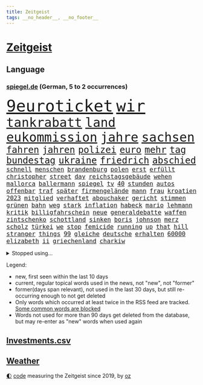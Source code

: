 ```yaml
---
title: Zeitgeist
tags: __no_header__, __no_footer__
---
```


# [Zeitgeist](https://oliz.io/zeitgeist/)

## Language

<h3><a href="https://www.spiegel.de" target="_blank">spiegel.de</a> (German, 5 to 2 occurrences)</h3>
<p style="font-family:monospace">
<span style="font-size:32pt"><a href="news_links.html#9euroticket" class="current">9euroticket</a></span>
<span style="font-size:32pt"><a href="news_links.html#wir" class="current">wir</a></span>
<br>
<span style="font-size:25pt"><a href="news_links.html#tankrabatt" class="current">tankrabatt</a></span>
<span style="font-size:25pt"><a href="news_links.html#land" class="current">land</a></span>
<span style="font-size:25pt"><a href="news_links.html#eukommission" class="current">eukommission</a></span>
<span style="font-size:25pt"><a href="news_links.html#jahre" class="current">jahre</a></span>
<span style="font-size:25pt"><a href="news_links.html#sachsen" class="current">sachsen</a></span>
<br>
<span style="font-size:18pt"><a href="news_links.html#fahren" class="current">fahren</a></span>
<span style="font-size:18pt"><a href="news_links.html#jahren" class="current">jahren</a></span>
<span style="font-size:18pt"><a href="news_links.html#polizei" class="current">polizei</a></span>
<span style="font-size:18pt"><a href="news_links.html#euro" class="current">euro</a></span>
<span style="font-size:18pt"><a href="news_links.html#mehr" class="current">mehr</a></span>
<span style="font-size:18pt"><a href="news_links.html#tag" class="current">tag</a></span>
<span style="font-size:18pt"><a href="news_links.html#bundestag" class="current">bundestag</a></span>
<span style="font-size:18pt"><a href="news_links.html#ukraine" class="current">ukraine</a></span>
<span style="font-size:18pt"><a href="news_links.html#friedrich" class="current">friedrich</a></span>
<span style="font-size:18pt"><a href="news_links.html#abschied" class="current">abschied</a></span>
<br>
<span style="font-size:12pt"><a href="news_links.html#schnell" class="current">schnell</a></span>
<span style="font-size:12pt"><a href="news_links.html#menschen" class="current">menschen</a></span>
<span style="font-size:12pt"><a href="news_links.html#brandenburg" class="current">brandenburg</a></span>
<span style="font-size:12pt"><a href="news_links.html#polen" class="current">polen</a></span>
<span style="font-size:12pt"><a href="news_links.html#erst" class="current">erst</a></span>
<span style="font-size:12pt"><a href="news_links.html#erfüllt" class="current">erfüllt</a></span>
<span style="font-size:12pt"><a href="news_links.html#christopher" class="current">christopher</a></span>
<span style="font-size:12pt"><a href="news_links.html#street" class="current">street</a></span>
<span style="font-size:12pt"><a href="news_links.html#day" class="current">day</a></span>
<span style="font-size:12pt"><a href="news_links.html#reichstagsgebäude" class="new">reichstagsgebäude</a></span>
<span style="font-size:12pt"><a href="news_links.html#wehen" class="new">wehen</a></span>
<span style="font-size:12pt"><a href="news_links.html#mallorca" class="current">mallorca</a></span>
<span style="font-size:12pt"><a href="news_links.html#ballermann" class="new">ballermann</a></span>
<span style="font-size:12pt"><a href="news_links.html#spiegel" class="current">spiegel</a></span>
<span style="font-size:12pt"><a href="news_links.html#tv" class="current">tv</a></span>
<span style="font-size:12pt"><a href="news_links.html#40" class="current">40</a></span>
<span style="font-size:12pt"><a href="news_links.html#stunden" class="current">stunden</a></span>
<span style="font-size:12pt"><a href="news_links.html#autos" class="current">autos</a></span>
<span style="font-size:12pt"><a href="news_links.html#offenbar" class="current">offenbar</a></span>
<span style="font-size:12pt"><a href="news_links.html#traf" class="current">traf</a></span>
<span style="font-size:12pt"><a href="news_links.html#später" class="current">später</a></span>
<span style="font-size:12pt"><a href="news_links.html#firmengelände" class="new">firmengelände</a></span>
<span style="font-size:12pt"><a href="news_links.html#mann" class="current">mann</a></span>
<span style="font-size:12pt"><a href="news_links.html#frau" class="current">frau</a></span>
<span style="font-size:12pt"><a href="news_links.html#kroatien" class="current">kroatien</a></span>
<span style="font-size:12pt"><a href="news_links.html#2023" class="current">2023</a></span>
<span style="font-size:12pt"><a href="news_links.html#mitglied" class="current">mitglied</a></span>
<span style="font-size:12pt"><a href="news_links.html#verhaftet" class="current">verhaftet</a></span>
<span style="font-size:12pt"><a href="news_links.html#abouchaker" class="new">abouchaker</a></span>
<span style="font-size:12pt"><a href="news_links.html#gericht" class="current">gericht</a></span>
<span style="font-size:12pt"><a href="news_links.html#stimmen" class="current">stimmen</a></span>
<span style="font-size:12pt"><a href="news_links.html#grünen" class="current">grünen</a></span>
<span style="font-size:12pt"><a href="news_links.html#bahn" class="current">bahn</a></span>
<span style="font-size:12pt"><a href="news_links.html#weg" class="current">weg</a></span>
<span style="font-size:12pt"><a href="news_links.html#stark" class="current">stark</a></span>
<span style="font-size:12pt"><a href="news_links.html#inflation" class="current">inflation</a></span>
<span style="font-size:12pt"><a href="news_links.html#habeck" class="current">habeck</a></span>
<span style="font-size:12pt"><a href="news_links.html#mario" class="current">mario</a></span>
<span style="font-size:12pt"><a href="news_links.html#lehmann" class="new">lehmann</a></span>
<span style="font-size:12pt"><a href="news_links.html#kritik" class="current">kritik</a></span>
<span style="font-size:12pt"><a href="news_links.html#billigfahrschein" class="current">billigfahrschein</a></span>
<span style="font-size:12pt"><a href="news_links.html#neue" class="current">neue</a></span>
<span style="font-size:12pt"><a href="news_links.html#generaldebatte" class="current">generaldebatte</a></span>
<span style="font-size:12pt"><a href="news_links.html#waffen" class="current">waffen</a></span>
<span style="font-size:12pt"><a href="news_links.html#zintschenko" class="new">zintschenko</a></span>
<span style="font-size:12pt"><a href="news_links.html#schottland" class="current">schottland</a></span>
<span style="font-size:12pt"><a href="news_links.html#sinken" class="current">sinken</a></span>
<span style="font-size:12pt"><a href="news_links.html#boris" class="current">boris</a></span>
<span style="font-size:12pt"><a href="news_links.html#johnson" class="current">johnson</a></span>
<span style="font-size:12pt"><a href="news_links.html#merz" class="current">merz</a></span>
<span style="font-size:12pt"><a href="news_links.html#scholz" class="current">scholz</a></span>
<span style="font-size:12pt"><a href="news_links.html#türkei" class="current">türkei</a></span>
<span style="font-size:12pt"><a href="news_links.html#we" class="current">we</a></span>
<span style="font-size:12pt"><a href="news_links.html#stop" class="current">stop</a></span>
<span style="font-size:12pt"><a href="news_links.html#femicide" class="new">femicide</a></span>
<span style="font-size:12pt"><a href="news_links.html#running" class="new">running</a></span>
<span style="font-size:12pt"><a href="news_links.html#up" class="new">up</a></span>
<span style="font-size:12pt"><a href="news_links.html#that" class="new">that</a></span>
<span style="font-size:12pt"><a href="news_links.html#hill" class="new">hill</a></span>
<span style="font-size:12pt"><a href="news_links.html#stranger" class="new">stranger</a></span>
<span style="font-size:12pt"><a href="news_links.html#things" class="new">things</a></span>
<span style="font-size:12pt"><a href="news_links.html#99" class="current">99</a></span>
<span style="font-size:12pt"><a href="news_links.html#gleiche" class="new">gleiche</a></span>
<span style="font-size:12pt"><a href="news_links.html#deutsche" class="current">deutsche</a></span>
<span style="font-size:12pt"><a href="news_links.html#erhalten" class="current">erhalten</a></span>
<span style="font-size:12pt"><a href="news_links.html#60000" class="current">60000</a></span>
<span style="font-size:12pt"><a href="news_links.html#elizabeth" class="current">elizabeth</a></span>
<span style="font-size:12pt"><a href="news_links.html#ii" class="current">ii</a></span>
<span style="font-size:12pt"><a href="news_links.html#griechenland" class="current">griechenland</a></span>
<span style="font-size:12pt"><a href="news_links.html#charkiw" class="current">charkiw</a></span>
</p>
<details>
<summary>Stopped using...</summary>
<p class="former" style="font-size:12pt">
coronaregeln(588) gefordert(588) müssten(588) armenien(587) entwicklungen(587) kauft(587) manchen(587) arsenal(586) geboren(586) konfrontiert(586) paare(586) persönliche(586) ruhe(586) verlief(586) bernd(585) echte(585) frank(585) jahrzehnten(585) leisten(585) ernst(584) fortschritt(584) geboten(584) gegenseitig(584) konzernchef(584) sicherheitskräfte(584) szene(584) terroristen(584) tests(584) treffer(584) usgericht(584) 150(583) bisschen(583) diskutieren(583) erfahrung(583) erscheinen(583) fahrt(583) gutachten(583) hinaus(583) ikone(583) infizierte(583) juventus(583) stefan(583) unruhen(583) vollständig(583) ausflug(582) betriebe(582) bundestags(582) coronatest(582) dinge(582) erzielt(582) gerechtigkeit(582) regisseur(582) schwangerschaft(582) tweet(582) elfmeter(581) humanitäre(581) internationaler(581) klaus(581) maximal(581) plaßmann(581) stuttmann(581) worauf(581) ziemlich(581) 7(580) beschimpft(580) cristiano(580) fdpchef(580) hunde(580) illegalen(580) kollaps(580) rechtsextremisten(580) ronaldo(580) tödliche(580) wirkt(580) wohnen(580) 2015(579) bildung(579) laschet(579) metropole(579) opfern(579) tagelang(579) weisen(579) a2(578) anschließend(578) antarktis(578) arbeitsplatz(578) endgültig(578) esken(578) gelegenheit(578) genutzt(578) getan(578) saskia(578) verteidigung(578) 43(577) beispielen(577) beweisen(577) dachte(577) debatten(577) gemeinsamen(577) kolumnist(577) kraftvoll(577) literatur(577) pflege(577) rekordhoch(577) rente(577) schnee(577) ungarns(577) abenteuer(576) beleidigt(576) dementiert(576) fließt(576) geklärt(576) hände(576) jüngsten(576) klein(576) kontrolliert(576) restaurants(576) tötet(576) beachten(575) gastgeber(575) hunderten(575) leitet(575) sächsischen(575) verriet(575) verspielt(575) ausschuss(574) befand(574) einziehen(574) kapitol(574) nürnberg(574) rand(574) schriftstellerin(574) superstar(574) ärgert(574) fakten(573) falschen(573) flüchtlingen(573) meinungsfreiheit(573) riesige(573) staats(573) verstärken(573) weltwirtschaft(573) autoindustrie(572) feuerwehrleute(572) kretschmer(572) lieben(572) trauen(572) verdächtigt(572) 45(571) autobahn(571) fortgesetzt(571) privat(571) sender(571) ermordeten(570) forschung(570) patient(570) schuss(570) bestätigen(569) regiert(569) drastische(568) polnische(568) vaters(568) verbindet(568) zimmer(568) coronapolitik(567) erkrankung(567) geschäftsführer(567) nase(567) verwandelt(567) 4(566) clemens(566) dämpfer(566) entsetzen(566) gesamten(566) küstenwache(566) signalisiert(566) hielten(565) indonesien(565) umweltschutz(565) bewegen(564) dominanz(564) kommunistische(564) le(564) auktion(563) deals(563) landete(563) pkw(563) älteren(563) spitzenreiter(562) analysiert(561) antonio(561) bestmarke(561) fan(561) laufenden(561) ministerium(561) fürth(560) probe(560) strenge(559) visier(559) zogen(559) erschießt(557) umfragewerte(557) warm(557) ausrüstung(556) pushbacks(556) legende(555) pleite(555) sachsens(555) vorteile(555) fußballwm(554) kassierte(554) niederländischen(554) schlugen(554) schrecken(553) generalbundesanwalt(552) heutigen(552) sichert(552) automatisch(551) football(551) verfassungsgericht(551) erfährt(550) favorit(550) halbe(550) wusste(550) gelandet(549) zeigten(548) atomkraft(547) rang(547) zuspruch(547) festhalten(545) gesetzliche(545) ungeklärt(545) einblick(544) katharina(543) provoziert(543) munition(542) teilt(542) geblieben(541) dorf(540) palmer(538) herausforderung(537) senioren(537) athletinnen(536) entbrannt(534) flug(534) pentagon(533) sprit(532) tanzen(531) weitreichende(531) spacex(527) daheim(524) suv(524) coronafolgen(523) vereins(522) größe(521) tolle(521) wmtitel(521) cdu/csu(517) aggressiv(516) ausgemacht(516) blinken(516) behindert(511) 15jährige(505) naomi(501) 150000(498) spritze(491) motivation(490) irgendwie(488) fotografiert(472) klettert(471) diagnose(468) nationalpark(457) ausstellung(455) neonazis(455) entzogen(449) autobahnen(444) benannt(442) günstig(442) skandale(442) neuanfang(438) happy(421) unterschiedliche(403) zypern(399) übrig(393) satellitenbilder(390) nötigen(378) afghanischen(372) japanischen(367) stolpert(367) 25jährige(353) ungeimpfte(352) tendenzen(350) sächsische(347) unglaublich(344) chipmangel(333) lokal(333) träumt(331) fotografen(328) staatspräsidenten(326) vorerkrankungen(324) delta(322) arme(321) füllen(317) hollywoodstar(317) jahrelange(317) parteispitze(317) sichere(316) straftat(314) dänen(313) white(313) spiegelpodcast(312) 2005(310) spitzenpolitiker(309) mächtigen(304) chaotischen(303) verurteilung(303) heiraten(302) wunderkind(299) venedig(297) ermordung(294) sorgten(294) gewürdigt(293) konzentriert(292) rohstoff(289) bezieht(287) ostseepipeline(286) zögert(286) vertretung(285) winde(285) zerstörten(285) topmanager(282) nrwministerpräsident(281) 120(279) gestern(277) nicole(277) staatskonzern(273) musks(270) norwegischen(270) 400000(268) bundesbehörde(268) drauf(267) chappatte(266) sprint(266) beobachter(262) z(260) drehte(259) flüchtlingskrise(259) gewohnt(259) hessens(259) scholz'(259) tabellenführer(259) king(258) ankommen(257) staatsbesuch(252) händen(251) tabellenführung(251) ernüchternd(250) zwölfjähriger(250) 115(245) verstärkung(245) agiert(244) ausreisen(244) böse(243) instanz(243) gysi(242) operationen(242) pfizer(242) fehlender(240) gerichtsurteil(240) zuwachs(240) heilen(239) gleichen(238) gesetzesänderung(237) telefoniert(237) autoritäre(236) arten(235) messe(234) nackt(234) trage(234) zwecke(234) bundestagsdebatte(233) bali(232) überraschte(230) antwortete(229) coronaprotest(229) demut(227) mehrwertsteuer(226) empfing(225) auszubildende(224) ham(222) konflikts(222) wesen(220) gestiegenen(219) lithium(219) franz(218) gefeuert(218) krankenkassen(217) xavier(216) kleinsten(215) vermitteln(215) alarmieren(214) maskenverweigerer(213) mützenich(213) 78(209) organisieren(209) grundlegende(208) kongo(208) verheerendes(207) eingedrungen(206) bedrängt(205) bernhard(205) dan(205) herunter(205) menschheit(205) parlamentarier(204) coronalage(202) eingefroren(202) wirksam(201) spielzeug(199) größtem(198) aufpassen(197) 41(194) booster(194) portal(191) verbraucherpreise(191) verlobt(191) zeitplan(190) masked(189) preisverleihung(189) immobilienbesitzer(188) meldungen(188) kritikern(187) baldwin(186) menschenrechtsorganisation(186) tödlichem(186) bekannteste(185) geschaut(184) summen(183) verwehrt(183) zeichner(182) hotspur(181) perfekt(181) ablehnung(180) feuerte(179) kürzer(179) ungestört(179) eegumlage(178) frisst(178) amanda(177) schier(177) verschwörungstheorien(177) boykottieren(176) michel(176) phasen(175) ausschließen(174) wirtschaftsmetropole(174) teslaaktien(173) bescheid(172) rudolf(172) atlanta(171) karneval(171) lebenslang(171) lärm(171) versicherung(171) extremer(170) tories(170) strompreise(169) einladung(168) hetze(168) mail(168) welten(168) dutzenden(167) oskar(167) otto(167) rekordzahl(167) vorkehrungen(167) guterres(166) promis(166) robben(166) unogeneralsekretär(166) heran(162) künstlers(162) sohnes(162) unendliche(162) verschiedener(162) versicherten(162) brandbrief(161) erklärungsnot(161) verwüstung(161) dinosaurier(160) ausliefern(159) emotional(159) explodieren(159) peng(159) shuai(159) geteilt(158) mischt(158) sagten(158) truppenbewegungen(157) verschollen(157) hoffe(155) lehrerinnen(155) schande(155) unterzeichnen(155) allgemeine(154) dürr(154) bugatti(153) moralisch(152) omikronvariante(152) familienministerin(151) rätselhafter(151) nordirak(150) demütigung(149) omikronausbruch(149) holland(148) mecklenburgvorpommerns(148) steuergeld(148) möchten(147) nina(147) einzelfall(146) rechtsradikalen(146) greuther(144) streaming(144) turniere(144) energieversorgung(143) alarmierend(142) besetzung(142) beten(142) gedenkt(142) fotostrecke(141) malen(141) patzer(141) ausführlich(140) beamter(140) getäuscht(140) erschwert(139) fördern(139) aktiver(138) inspiriert(138) beschränken(137) melbourne(137) persönlichkeit(137) schlaganfall(137) begleiter(136) geschlecht(136) sperma(136) filmtipps(134) handball(134) hochzeit(134) way(133) eroberung(132) getränke(132) viren(131) vorzubereiten(131) omikronwelle(130) einnehmen(128) neuwagen(128) unterschätzt(128) versteigerung(128) céline(127) härtesten(127) erwachsener(126) gehackt(126) luftangriffen(125) zahlreicher(125) bijan(124) djirsarai(124) dringende(124) preiserhöhung(124) verkünden(124) 2500(123) erinnerte(123) wiederherstellen(122) trinkt(121) hartes(120) mitgliedstaaten(120) osze(120) stefanie(120) krebs(119) coronabedingt(118) energiewirtschaft(118) geistig(118) trockenheit(118) verlegung(118) feuerwerkskörper(117) zählte(117) probiert(116) vorzeitigen(115) inszenierung(114) atomausstieg(113) entführung(113) expremier(113) verschwendung(113) aufgeklärt(112) kraftwerke(112) reichlich(112) republikanerin(112) großfeuer(111) rivalitäten(111) erftstadt(110) maaßen(110) ceo(109) eliten(109) insolvenzverfahren(109) gesünder(108) janeiro(108) rio(108) algerien(107) helgoland(107) monsanto(107) auszuschließen(105) ernennt(105) gejagt(105) überstehen(105) genaue(104) bekanntgegeben(103) sponsoring(103) parteiführung(102) beckenbauer(101) komplexe(101) murray(101) säugling(101) vertuscht(101) doll(100) erstem(100) eigentore(99) eingekesselt(98) fragten(98) geldquellen(98) militärhilfe(98) erschöpfung(96) hennigwellsow(96) rüstungskonzern(96) spazieren(96) ustruppen(96) neil(95) hamstern(94) nonne(94) verzeichnen(94) kanadier(93) schnellste(93) verwüstet(93) ablösefrei(92) eubehörde(92) wüten(92) etabliert(91) gewölbe(91) befristete(90) tönnies(90) campen(89) kongresswahlen(89) ohio(89) tappen(89) tessin(89) hörsaal(88) kündigungswelle(88) vierjähriger(88) wanderung(88) ölgemälde(88) alarmbereitschaft(87) behauptete(87) betreibt(87) klug(87) niedriger(87) streamingdienst(87) überlaufen(87) boykotts(86) börsenwert(86) gläubigen(86) ideal(86) küsten(86) lautstark(86) lästert(86) rekonstruktion(86) staatsanwälte(86) wmfinals(86) zombie(86) 92(85) bombardiert(85) end(85) geschwächt(85) schlägen(85) stammen(85) 98(84) cold(84) enttäuschten(84) kooperativ(84) niederländischer(84) ronnie(84) 1982(83) befristet(83) einholen(83) zusammenziehen(83) angstzuständen(82) fight(82) fremde(82) gönner(82) hilfsgütern(82) kandidierte(82) kindergarten(82) modernisierung(82) nizza(82) norwegischer(82) stärkung(82) weiwei(82) althaus(81) antisemitismusvorwürfe(81) bundeswehreinsatz(81) denselben(81) skispringerin(81) ständigem(81) versuchter(81) abgeschafft(80) kurt(80) motiven(80) torwart(80) air(79) außergewöhnlich(79) fantastisch(79) hacks(79) juristischer(79) spdgesundheitsminister(79) vereinigung(79) vergaben(79) ökostrom(79) instagramposts(78) kamila(78) mau(78) vorkommen(78) bologna(77) brustkrebs(77) geschäftspartner(77) königsfamilie(77) paula(77) populärer(77) spdpromis(77) stromkosten(77) beraterin(76) daxkonzerns(76) eukommissionspräsidentin(76) feuerwehreinsatz(76) rückrunde(76) tencent(76) therapie(76) coachellafestival(75) kelly(75) luftraum(75) stützt(75) verspätet(75) weigerung(75) arbeitslos(74) menschliches(74) patzte(74) teilrückzug(74) wachsenden(74) walijewa(74) zäh(74) fortsetzen(73) schwache(73) vergrößert(73) brüste(72) fürths(72) luxusautos(72) manipulierter(72) missbrauchsprozess(72) abbau(71) bevorsteht(71) hinterbliebenen(71) süddeutschen(71) terror(71) werbeverbot(71) arglistiger(70) boom(70) glimpflich(70) göttin(70) nintendo(70) odessa(70) statue(70) valentin(70) wii(70) 237(69) amtlich(69) ausfüllen(69) seltsamen(69) unmittelbar(69) vorgehens(69) befruchtung(68) bundesligaspiel(68) coronaviren(68) paraden(68) stücke(68) amtierende(67) ankläger(67) reindl(67) ruiniert(67) chemikalien(66) dieter(66) energieträgern(66) gasimporte(66) gegenden(66) stoff(66) talkshow(66) überweisen(66) abrüstung(65) aufzeichnungen(65) geheimdienstchef(65) gehoben(65) hingewiesen(65) itsicherheitsfirma(65) jüngstes(65) kletterten(65) konkretisiert(65) mobilität(65) umsatzeinbruch(65) ulla(64) unfair(64) auswüchse(63) bedrohe(63) erdöl(63) krönt(63) masse(63) russisch(63) ausweitung(62) kunstprojekt(62) schwenkt(62) sämtlicher(62) ungereimtheiten(62) bahnt(61) ernährung(61) expansion(61) schwindel(61) ampelfraktionen(60) ausbremsen(60) kontrahentin(60) mobilmachung(60) ukrainedebatte(60) umbenannt(60) drosseln(59) kasse(59) kriegstag(59) materie(59) punktet(59) speicher(59) teuerungsrate(59) 64(58) panzern(58) raketeneinschläge(58) vorgeschlagen(58) zugzwang(58) blau(56) clanmitglied(56) hauses(56) scheiterns(56) zivilbevölkerung(56) ehepaars(55) microsoft(55) bronzezeit(54) geringere(54) rot(54) bekräftigte(53) großaktionär(53) großstadt(53) jahrelanger(53) monarchie(53) stauen(53) élysée(52) dna(51) erpresst(51) journalistenverband(51) marathon(51) nachkochen(51) simpler(51) auflösung(50) gemeint(50) islam(50) mechanismus(50) tenniskarriere(50) weltraumschrott(50) 13000(49) abgeraten(49) atomare(49) energiepolitik(49) hungern(49) träfe(49) dilemma(48) emanzipieren(48) günstiger(48) völkerrechtswidrigen(48) expedition(47) raser(47) sowieso(47) unangemessen(47) abgeschoben(46) europatour(46) prosiebensat1(46) reduzierung(46) scheuen(46) tätig(46) verschollenes(46) fluchtkorridor(45) hilfsbereitschaft(45) köpfe(45) resultat(45) spannenden(45) derartige(44) hotspotregelung(44) kaspersky(44) lafontaine(44) menschenrechtsaktivist(44) nachrichtenagenturen(44) wiener(44) agentur(43) bahrain(43) kasperskysoftware(43) kehren(43) leitungen(43) umsätze(43) verbraucht(43) aufstiegsrennen(42) bewährungsprobe(42) brillierte(42) hochrangige(42) innenräumen(42) neuigkeit(42) puma(42) andrej(41) auffangstation(41) beweist(41) esa(41) verkäufe(41) 38jährigen(40) indonesischen(40) mitgliedschaft(40) einkaufszentrum(39) flugausfällen(39) fox(39) rockstars(39) aufgeführt(38) blauer(38) enttarnt(38) israelreise(38) millionenstädte(38) spritschlucker(38) zurückschlagen(38) abgedreht(37) donbas(37) spalten(37) terroristischen(37) diagnostiziert(36) disco(36) draxler(36) erfindet(36) geburtstagspartys(36) glücklicher(36) grundgesetzänderung(36) kläger(36) minimal(36) nationalgardisten(36) überzeugungen(36) leistet(35) lesart(35) nuklearwaffen(35) parade(35) singer(35) spürt(35) temperaturrekorde(35) fördert(34) lobte(34) separatistenführer(34) überlebenden(34) abhängen(33) dino(33) fraktionschef(33) fußballerinnen(33) johan(33) stopps(33) bestechlichkeit(32) crew(32) fördermittel(32) linkenpolitiker(32) natogipfel(32) ordnen(32) tegernsee(32) dresdener(31) erschafft(31) kotropfen(31) motto(31) angeregt(30) auffüllen(30) leitartikel(30) miriam(30) schoa(30) ullrich(30) abschläge(29) ausflugsschiff(29) autokonzern(29) fsb(29) packenden(29) zerlegen(29) atomkrieg(28) essay(28) euroraum(28) gaszahlung(28) mangelnden(28) portion(28) rennserie(28) setze(28) verüben(28) beschwichtigt(27) eishockeybund(27) kriegsparteien(27) medizinisch(27) strategiewechsel(27) entlastungspakete(26) flotte(26) gashahn(26) hotspot(26) unglücke(26) zugänge(26) élyséepalast(26) choreograf(25) ego(25) eurocontrol(25) fleischkonsum(25) frankreichwahl(25) labor(25) sortieren(25) aserbaidschan(24) bergkarabach(24) bogen(24) kämpfende(24) strömungen(24) vergehen(24) antisemitische(23) bergwerk(23) fehlentscheidungen(23) grubenunglück(23) hassen(23) lukas(23) mutterfirma(23) wahlalter(23) artenschutz(22) betriebsunfall(22) brunsbüttel(22) gefallenen(22) heimtückische(22) penh(22) phnom(22) augsburger(21) belagerung(21) eingekauft(21) sandhausen(21) villarreal(21) aufstocken(20) herausforderin(20) mekka(20) t(20) unternehmerin(20) übergriff(20) meistert(19) unochef(19) bryan(18) enttäuschenden(18) mélanie(18) nicolas(18) planet(18) verteidigungsfähigkeit(18) visionen(18) axiom1(17) osterfeiertagen(17) traditionen(17) subversiven(16) 88(15) aufstiegskampf(15) cdupolitikerin(15) energiemanager(15) heinenesser(15) mallorcagate(15) rechtspopulistin(15) tempelberg(15) zukommt(15) absurder(14) heranrücken(14) kremlherrscher(14) osterfest(14) tags(14) terrorzelle(14) wünsche(14) ökosystem(14) arjen(13) eröffnete(13) general(13) marderschützenpanzer(13) night(13) pogba(13) südafrikas(13) vernichtungskrieg(13) bestritt(12) bodycamaufnahmen(12) eingeschlossenen(12) entführen(12) gepard(12) hauptpreis(12) leopard(12) panzerlieferungen(12) sprengstoffanschläge(12) traditionsreichen(12) ubahnstation(12) verärgert(12) zentralafrikanische(12) zusammenhängen(12) effekte(11) exministerin(11) feministische(11) habecks(11) hammer(11) impfdosen(11) löschung(11) mallorcaaffäre(11) neuartige(11) nou(11) paus(11) spieltage(11) sprunghaft(11)
</p>
</details>
<p>Legend:
<ul>
<li><span class="new">new</span>, first seen within the last 10 days</li>
<li><span class="current">current</span>, regular topical words used in the news, not "new", not "former"</li>
<li><span class="former">former(days span relevant)</span>, not used in the last 30 days, but still re-occurring enough to not get deleted</li>
<li>Only words which occurred at least twice in the RSS feed are tracked. <a href="language/filters.py">Some common words are blocked</a></li>
<li>Words not used for more than 90 days get deleted from the database, but may re-enter as "new" words when used again</li>
</ul>
</p>

## [Investments](investments.html)[.csv](investments.csv)

## [Weather](weather.html)

<footer>
<a href="javascript:toggleTheme()" class="nav">🌓</a>
<a href="https://github.com/ooz/zeitgeist">code</a> measuring the Zeitgeist since 2019, by <a href="https://oliz.io">oz</a>
</footer>
